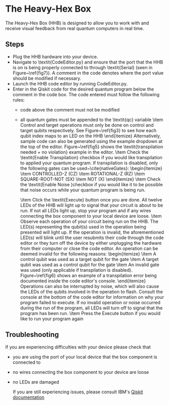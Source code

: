 # The Heavy-Hex Box

The Heavy-Hex Box (HHB) is designed to allow you to work with and receive visual feedback from real quantum computers in real time.
## Steps
- Plug the HHB hardware into your device.
- Navigate to \textit{CodeEditor.py} and ensure that the port that the HHB is on is being properly connected to through \textit{Serial} (seen in Figure~\ref{fig7}). A comment in the code denotes where the port value should be modified if necessary.
- Launch the HHB code editor by running CodeEditor.py.
- Enter in the Qiskit code for the desired quantum program below the comment in the code box. The code entered must follow the following rules:
  - code above the comment must not be modified
  - all quantum gates must be appended to the \textit{qc} variable
        \item Control and target operations must only be done on control and target qubits respectively. See Figure~\ref{fig3} to see how each qubit index maps to an LED on the HHB
    \end{itemize}
    Alternatively, sample code can also be generated using the example dropdown at the top of the editor. Figure~\ref{fig5} shows the \textit{transpilation needed + no violation} example in the editor.
    \item Check the \textit{Enable Transpilation} checkbox if you would like transpilation to applied your quantum program. If transpilation is disabled, only the following gates can be used~\cite{nativeGates}:
    \begin{itemize}
        \item CONTROLLED-Z (CZ)
        \item ROTATIONAL-Z (RZ)
        \item SQUARE-ROOT-NOT (SX)
        \item NOT (X)
    \end{itemize}
    \item Check the \textit{Enable Noise }checkbox if you would like it to be possible that noise occurs while your quantum program is being run.

    \item Click the \textit{Execute} button once you are done. All twelve LEDs of the HHB will light up to signal that your circuit is about to be run. If not all LEDs light up, stop your program and if any wires connecting the box component to your local device are loose.
    \item Observe each operation of your circuit being run on the HHB. The LED(s) representing the qubit(s) used in the operation being presented will light up. If the operation is invalid, the aforementioned LED(s) will blink until the user resubmits their code through the code editor or they turn off the device by either unplugging the hardware from their computer or close the code editor. An operation can be deemed invalid for the following reasons:
    \begin{itemize}
        \item A control qubit was used as a target qubit for the gate
        \item A target qubit was used as a control qubit for the gate
        \item An invalid gate was used (only applicable if transpilation is disabled). Figure~\ref{fig6} shows an example of a transpilation error being documented inside the code editor's console.
    \end{itemize}
    Operations can also be interrupted by noise, which will also cause the LEDs of the qubits involved in the operation to flash. Consult the console at the bottom of the code editor for information on why your program failed to execute. If no invalid operation or noise occurred during the run of the program, all LEDs will turn off to signal that the program has been run.
    \item Press the Execute button if you would like to run your program again
## Troubleshooting
If you are experiencing difficulties with your device please check that
- you are using the port of your local device that the box component is connected to
- no wires connecting the box component to your device are loose
- no LEDs are damaged

  If you are still experiencing issues, please consult IBM's [Qiskit documentation](https://www.ibm.com/quantum/qiskit)

